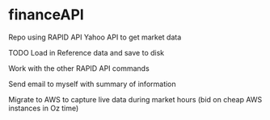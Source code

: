 # financeAPI
Repo using RAPID API Yahoo API to get market data

TODO
Load in Reference data and save to disk

Work with the other RAPID API commands


Send email to myself with summary of information

Migrate to AWS to capture live data during market hours (bid on cheap AWS instances in Oz time)
